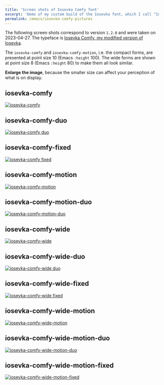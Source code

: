 ```yaml
---
title: 'Screen shots of Iosevka Comfy font'
excerpt: 'Demo of my custom build of the Iosevka font, which I call "Iosevka Comfy".'
permalink: /emacs/iosevka-comfy-pictures
---
```


The following screen shots correspond to version `1.2.0` and were
taken on 2023-04-27.  The typeface is [Iosevka Comfy, my modified
version of Iosevka](https://git.sr.ht/~protesilaos/iosevka-comfy).

The `iosevka-comfy` and `iosevka-comfy-motion`, i.e. the compact
forms, are presented at point size 10 (Emacs `:height` 100).  The wide
forms are shown at point size 8 (Emacs `:height` 80) to make them all
look similar.

**Enlarge the image**, because the smaller size can affect your
perception of what is on display.

## iosevka-comfy

<a href="{{'/assets/images/iosevka-comfy/iosevka-comfy.png' | absolute_url }}"><img alt="iosevka-comfy" src="{{'/assets/images/iosevka-comfy/iosevka-comfy.png' | absolute_url }}"/></a>

## iosevka-comfy-duo

<a href="{{'/assets/images/iosevka-comfy/iosevka-comfy-duo.png' | absolute_url }}"><img alt="iosevka-comfy duo" src="{{'/assets/images/iosevka-comfy/iosevka-comfy-duo.png' | absolute_url }}"/></a>

## iosevka-comfy-fixed

<a href="{{'/assets/images/iosevka-comfy/iosevka-comfy-fixed.png' | absolute_url }}"><img alt="iosevka-comfy fixed" src="{{'/assets/images/iosevka-comfy/iosevka-comfy-fixed.png' | absolute_url }}"/></a>

## iosevka-comfy-motion

<a href="{{'/assets/images/iosevka-comfy/iosevka-comfy-motion.png' | absolute_url }}"><img alt="iosevka-comfy-motion" src="{{'/assets/images/iosevka-comfy/iosevka-comfy-motion.png' | absolute_url }}"/></a>

## iosevka-comfy-motion-duo

<a href="{{'/assets/images/iosevka-comfy/iosevka-comfy-motion-duo.png' | absolute_url }}"><img alt="iosevka-comfy-motion-duo" src="{{'/assets/images/iosevka-comfy/iosevka-comfy-motion-duo.png' | absolute_url }}"/></a>

## iosevka-comfy-wide

<a href="{{'/assets/images/iosevka-comfy/iosevka-comfy-wide.png' | absolute_url }}"><img alt="iosevka-comfy-wide" src="{{'/assets/images/iosevka-comfy/iosevka-comfy-wide.png' | absolute_url }}"/></a>

## iosevka-comfy-wide-duo

<a href="{{'/assets/images/iosevka-comfy/iosevka-comfy-wide-duo.png' | absolute_url }}"><img alt="iosevka-comfy-wide duo" src="{{'/assets/images/iosevka-comfy/iosevka-comfy-wide-duo.png' | absolute_url }}"/></a>

## iosevka-comfy-wide-fixed

<a href="{{'/assets/images/iosevka-comfy/iosevka-comfy-wide-fixed.png' | absolute_url }}"><img alt="iosevka-comfy-wide fixed" src="{{'/assets/images/iosevka-comfy/iosevka-comfy-wide-fixed.png' | absolute_url }}"/></a>

## iosevka-comfy-wide-motion

<a href="{{'/assets/images/iosevka-comfy/iosevka-comfy-wide-motion.png' | absolute_url }}"><img alt="iosevka-comfy-wide-motion" src="{{'/assets/images/iosevka-comfy/iosevka-comfy-wide-motion.png' | absolute_url }}"/></a>

## iosevka-comfy-wide-motion-duo

<a href="{{'/assets/images/iosevka-comfy/iosevka-comfy-wide-motion-duo.png' | absolute_url }}"><img alt="iosevka-comfy-wide-motion-duo" src="{{'/assets/images/iosevka-comfy/iosevka-comfy-wide-motion-duo.png' | absolute_url }}"/></a>

## iosevka-comfy-wide-motion-fixed

<a href="{{'/assets/images/iosevka-comfy/iosevka-comfy-wide-motion-fixed.png' | absolute_url }}"><img alt="iosevka-comfy-wide-motion-fixed" src="{{'/assets/images/iosevka-comfy/iosevka-comfy-wide-motion-fixed.png' | absolute_url }}"/></a>
